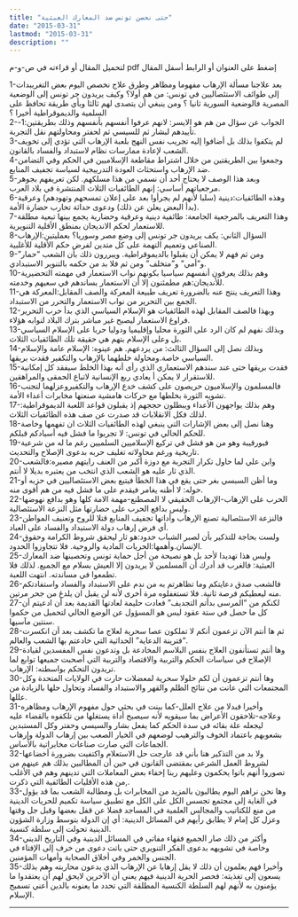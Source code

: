 ```yaml
---
title: "حتى نحصن تونس ضد المعارك العبثية"
date: "2015-03-31"
lastmod: "2015-03-31"
description: ""
---
```

لتحميل المقال أو قراءته في ص-و-م pdf إضغط على العنوان أو الرابط أسفل المقال

1-بعد علاجنا مسألة الإرهاب مفهوما ومظاهر وطرق علاج نخصص اليوم بعض التغريبدات إلى طوائف الاستئصاليين في تونس: من هم أولا؟ وكيف يريدون جر تونس إلى الوضعية المصرية فالوضعية السورية ثانيا ؟ ومن ينبغي أن يتصدى لهم ثالثا وبأي طريقة تحافظ على السلمية والديموقراطية أخيرا ؟  
2-الجواب عن سؤال من هم هو الايسر: لانهم عرفوا أنفسهم بأنفسهم وذلك بطريقتين:1-تأييدهم لبشار ثم للسيسي ثم لحفتر ومحاولتهم نقل التجربة.  
3-لم يتكفوا بذلك بل أضافوا إليه تجريب نفس النهج بلعبة الإرهاب التي تؤدي إلى تخويف الشعب لإعادة ممارسات نظام لاستبداد والفساد بالقانون.  
4-وجمعوا بين الطريقتين من خلال اشتراط مقاطعة الإسلاميين في الحكم وفي التضامن ضد الإرهاب واستحثاث العودة التدرييجية لسياسة تجفيف المنابع.  
5-وبعد هذا الوصف لا يحتاج أحد أن نسمي من هذا مسلكهم. لكن تعريفهم بجوهر مرجعياتهم أساسي: إنهم الطائفيات الثلاث المنتشرة في بلاد العرب.  
6-وهذه الطائفيات:دينية (سلبا لأنهم لم يجرأوا بعد على إعلان تمسحهم وتهودهم) وعرقية (بدأ البعض يعلن عن ذلك) ودعوى حداثة تحارب حضارة الأمة.  
7-وهذا التعريف بالمرجعية الجامعة: طائفية دينية وعرقية وحضارية يجمع بينها تبعية مطلقة للاستعمار لحكم الانديجان بمنطق الأقلية التنويرية.  
8-السؤال الثاني: يكف يريدون جر تونس إلى وضع مصر وسوريا؟ بعمليتين:الإرهاب الصناعي وتعميم التهمة على كل متدين لفرض حكم الأقلية للأغلبية.  
9-ومن ثم فهم لا يمكن أن يقبلوا بالديموقراطية. ويبررون ذلك بأن الشعب “حمار” و”أمي” و”متخلف” ومن ثم فلا بد من حكمه بالتنوير الاستبدادي.  
10-وهم بذلك يعرفون أنفسهم سياسيا بكونهم نواب الاستعمار في مهمته التحضيرية للأنديجان:هم مطمئنون إلا أن الاستعمار يساندهم في سعيهم وخدمته.  
11-وهذا التعريف ينتج عنه بالضرورة تعريف طبيعة المعركة والصف المقابل:المعركة هي الجمع بين التحرير من نواب الاستعمار والتحرر من الاستبداد.  
12-وبهذا فالصف المقابل لهذه الطائفيات هو الإسلام السياسي الذي بدأ حرب التحرير فراوغ الاستعمار ليصبح غير مباشر بترك البلاد لنوابه هؤلاء.  
13-وبذلك نفهم لم كان الرد على الثورة محليا وإقليميا ودوليا حربا على الإسلام السياسي بل وعلى الإسلام بتهم هي حقيقة تلك الطائفيات الثلاث.  
14-وبذلك نصل إلى السؤال الثالث: من يردعهم. هم عينوه: الإسلام عامة والإسلام السياسي خاصة.ومحاولة خلطهما بالإرهاب والتكفير فقدت بريقها.  
15-فقدت بريقها حتى عند سندهم الاستعماري الذي رأى أنه بهذا الخلط سيفقد كل إمكانية للاستقرار لا يمكن أ يعادي ربع الإنسانية لاتباع الحمقى والمراهقين.  
16-فالمسلمون والإسلاميون حريصون على كشف خدع الإرهاب والتكفيروعزلهما لتجنب تشويه الثورة بخلطها مع حركات هامشية صنعتها مخابرات أعداء الأمة.  
17-وهم بذلك يواجهون الأعداء ويبطلون حججهم إذ يقبلون قواعد اللعبة الديموقراطية: لذلك فكل الانقلابات قد صدرت عن صف هذه الطائفيات الثلاث.  
18-وهنا نصل إلى بعض الإشارات التي ينبغي لهذه الطائفيات الثلاث ان تفهمها وخاصة للحكم الحالي في تونس: لا تجربوا ما فشل فيه أسيادكم قبلكم.  
19-فبورقيبة وهو من هو فشل في تركيع الإسلاميين السلميين رغم ما له من شرعية تاريخية ورغم محاولاته تغليف حربه بدعوى الإصلاح والتحديث.  
20-وابن علي لما حاول تكرار التجربة مع دوزة أكبر من العنف رايتهم مصيره:فالشعب الذي ثار عليه هو الشعب الذي انتخب من يعتبره بديلا لا أنتم.  
21-وما أظن السبسي بغر حتى يقع في هذا الخطأ فيتبع بعض الاستئصاليين في حزبه أو حوله: لا أظنه يغامر فيقدم على ما فشل فيه من هم أقوى منه.  
22-الحرب على الإرهاب-الإرهاب الحقيقي لا المصطنع-مهمة الامة كلها وهو بدافع نهوضها وليس بدافع الحرب على حضارتها مثل النزعة الاستئصالية.  
23-فالنزعة الاستئصالية تصنع الإرهاب وأداتها تجفيف المنابع قتلا للروح وتعنيف المواطن أي فرض إرهاب دولة الاستبداد والفساد على العباد.  
24-ولست بحاجة للتذكير بأن لصبر الشباب حدود:هو ثار ليحقق شروط الكرامة وحقوق الإنسان.وأهمها:الحريات المادية والروحية. فلا تتجاوزوا الحدود.  
25-وليس هذا تهديدا لأحد بل هو نصيحة من أجل حماية تونس وتحصينها ضد المعارك العبثية: فالغرب قد أدرك أن المسلمين لا يريدون إلا العيش بسلام مع الجميع. لذلك فلا تطمعوا في مساندته. انتهت اللعبة.  
26-فالشعب صدق دعايتكم وما تظاهرتم به من ندم على الاستبداد والفساد واستفادتكم منه ليعطيكم فرصة ثانية. فلا تستغفلوه مرة أخرى لأنه لن يقبل ان يلدغ من جحر مرتين.  
27-لكنكم من “المرسى بدأتم التجديف” فعادت حليمة لعادتها القديمة بعد أن ادعيتم أن كل ما حصل في ستة عقود ليس هو المسؤول عن الوضع الحالي لتحميل من حكموا سنتين مآسيها.  
28-ثم ها أنتم الآن تزعمون أنكم لا تملكون عصا سحرية لعلاج ما تكشف بعد أن انكسرت “فترينة الدعاية” الحداثية التي خادعتم بها الشعب والعالم.  
29-وها أنتم تستأنفون العلاج بنفس البلاسم المخادعة بل وتدعون نفس المفسدين لقيادة الإصلاح في سياسات الحكم والتربية والاقتصاد والتربية التي أصحبت جميعها توابع لما تريدون التحكم بواسطته: الإرهاب.  
30-وها أنتم تزعمون أن لكم حلولا سحرية لمعضلات حارت في الولايات المتحدة وكل المجتمعات التي عانت من نتائج الظلم والقهر والاستبداد والفساد وتحاول حلها بالزيادة من عللها.  
31-وأخيرا فبدلا من علاج العلل-كما بينت في بحثي حول مفهوم الإرهاب ومظاهره وعلاجه-تلاحقون الأعراض بما سيقويه لأنه سيصبح أداة يستغلها من تلكفوه بالقضاء عليه ليجعله علة بقائه في سدة الحكم كما يفعل بشار والسيسي وحفتر وكل المستبدين بشعوبهم باعتماد الخوف والترهيب لوضعهم في الخيار الصعب بين إرهاب الدولة وإرهاب الجماعات التي صارت صناعات مخابراتية بالأساس.  
32-ولا بد من التذكير هنا بأني قد عارجت حل الاستعلام واكتفيت بضرورة أخضاعها لشروط العمل الشرعي بمقتضى القانون في حين أن المطالبين بذلك هم عينهم من تصوروا أنهم باتوا يحكمون وعليهم ربنا إخفاء بعض المعاملات التي تدينهم وهم في الأغلب من هذه الأقليات الطائفية التي ذكرت,.  
33-وها نحن نراهم اليوم يطالبون بالمزيد من المخابرات بل ومطالبة الشعب بما قد يؤول في الغاية إلى مجتمع تجسس الكل على الكل مع تطبيق سياسة تكميم للحريات الدينية من منع للكتاتيب والمجالس العلمية في المساجد فضلا عن قفل بعضها وقبل جل وقتها وعزل كل إمام لا يطابق رأيهم في المسائل الدينية: أي إن الدولة بتوسط وزارة الشؤون الدينية تحولت إلى سلطة كنسية.  
34-وأكثر من ذلك صار الجميع فقهاء مفاتي في المسائل الدينية وفي التاريخ الديني وخاصة في تشويهه بدعوى الفكر التنويري حتى باتت دعوى من خرف إلى الإفتاء في الجنس والخمر وفي أخلاق الصحابة وأمهات المؤمنين.  
35-وأخيرا فهم يعلمون أن ذلك لا يقل إرهابا عن الإرهاب الذي يدعون محاربته وهم بذلك يسعون إلى تغذيته: فحصر الحرية الدينية فيهم يعني أن الآخرين لايحق لهم أن يعتقدوا ما يؤمنون به لأنهم لهم السلطة الكنسية المطلقة التي تحدد ما يعنونه بالدين أعني تسميح الإسلام.

---

###